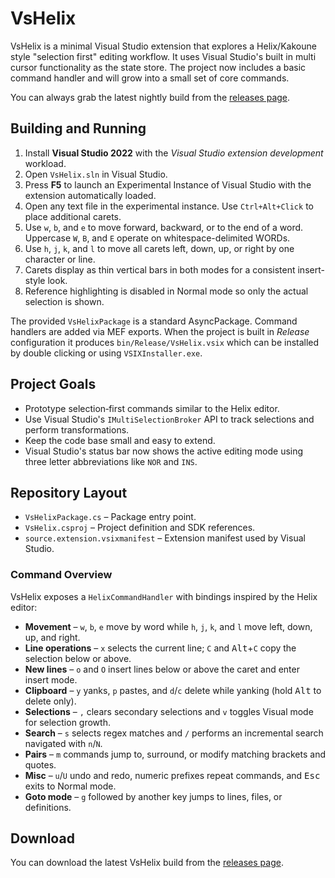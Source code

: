 # VsHelix

VsHelix is a minimal Visual Studio extension that explores a Helix/Kakoune style
"selection first" editing workflow.  It uses Visual Studio's built in multi
cursor functionality as the state store.  The project now includes a basic
command handler and will grow into a small set of core commands.

You can always grab the latest nightly build from the
[releases page](https://github.com/F286/VsHelix/releases/latest/download/VsHelix.vsix).

## Building and Running

1. Install **Visual Studio 2022** with the *Visual Studio extension development*
   workload.
2. Open `VsHelix.sln` in Visual Studio.
3. Press **F5** to launch an Experimental Instance of Visual Studio with the
   extension automatically loaded.
4. Open any text file in the experimental instance.  Use
   `Ctrl+Alt+Click` to place additional carets.
5. Use `w`, `b`, and `e` to move forward, backward, or to the end of a word.
   Uppercase `W`, `B`, and `E` operate on whitespace-delimited WORDs.
6. Use `h`, `j`, `k`, and `l` to move all carets left, down, up, or right by one character or line.
7. Carets display as thin vertical bars in both modes for a consistent insert-style look.
8. Reference highlighting is disabled in Normal mode so only the actual selection is shown.

The provided `VsHelixPackage` is a standard AsyncPackage.  Command handlers are
added via MEF exports.  When the project is built in *Release* configuration it
produces `bin/Release/VsHelix.vsix` which can be installed by double clicking
or using `VSIXInstaller.exe`.

## Project Goals

- Prototype selection‑first commands similar to the Helix editor.
- Use Visual Studio's `IMultiSelectionBroker` API to track selections and
  perform transformations.
- Keep the code base small and easy to extend.
- Visual Studio's status bar now shows the active editing mode using three
  letter abbreviations like `NOR` and `INS`.

## Repository Layout

- `VsHelixPackage.cs` – Package entry point.
- `VsHelix.csproj` – Project definition and SDK references.
- `source.extension.vsixmanifest` – Extension manifest used by Visual Studio.

### Command Overview

VsHelix exposes a `HelixCommandHandler` with bindings inspired by the Helix editor:

- **Movement** – `w`, `b`, `e` move by word while `h`, `j`, `k`, and `l` move left, down, up, and right.
- **Line operations** – `x` selects the current line; `C` and <kbd>Alt</kbd>+`C` copy the selection below or above.
- **New lines** – `o` and `O` insert lines below or above the caret and enter insert mode.
- **Clipboard** – `y` yanks, `p` pastes, and `d`/`c` delete while yanking (hold <kbd>Alt</kbd> to delete only).
- **Selections** – `,` clears secondary selections and `v` toggles Visual mode for selection growth.
- **Search** – `s` selects regex matches and `/` performs an incremental search navigated with `n`/`N`.
- **Pairs** – `m` commands jump to, surround, or modify matching brackets and quotes.
- **Misc** – `u`/`U` undo and redo, numeric prefixes repeat commands, and <kbd>Esc</kbd> exits to Normal mode.
- **Goto mode** – `g` followed by another key jumps to lines, files, or definitions.
## Download

You can download the latest VsHelix build from the [releases page](https://github.com/F286/VsHelix/releases/latest/download/VsHelix.vsix).
